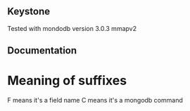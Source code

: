 Keystone
--------

Tested with mondodb version 3.0.3 mmapv2

Documentation
-------------

Meaning of suffixes
===================

F means it's a field name
C means it's a mongodb command
